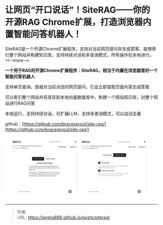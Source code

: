 # 让网页“开口说话”！SiteRAG——你的开源RAG Chrome扩展，打造浏览器内置智能问答机器人！

SiteRAG是一个开源Chrome扩展程序，支持对当前网页提问并生成答案，能够索引整个网站并构建知识库，支持持续对话和多查询模式，所有操作在本地进行。
&lt;!--more--&gt;

**一个用于RAG的开源Chrome扩展程序：SiteRAG，相当于内置在浏览器里的一个智能问答机器人**

支持单页查询，直接对当前浏览的网页提问，它会立即提取页面内容生成答案

可以索引整个网站并将其存到本地向量数据库中，构建一个网站知识库，对整个网站进行RAG问答

本地运行，支持持续对话，可扩展LLM，支持多查询模式，可以自动去重

github：[https://github.com/bracesproul/site-rag/](https://github.com/bracesproul/site-rag/)

![](https://raw.githubusercontent.com/ansha886/blog-images/master/SiteRAG.webp)




---

> 作者:   
> URL: https://ansha886.github.io/posts/siterag/  

